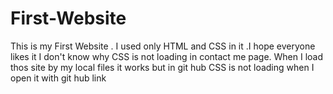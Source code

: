 # First-Website
This is my First Website . I used only HTML and CSS in it .I hope everyone likes it
I don't know why CSS is not loading in contact me page. When I load thos site by my local files it works but in git hub CSS is not loading when I open it with git hub link
